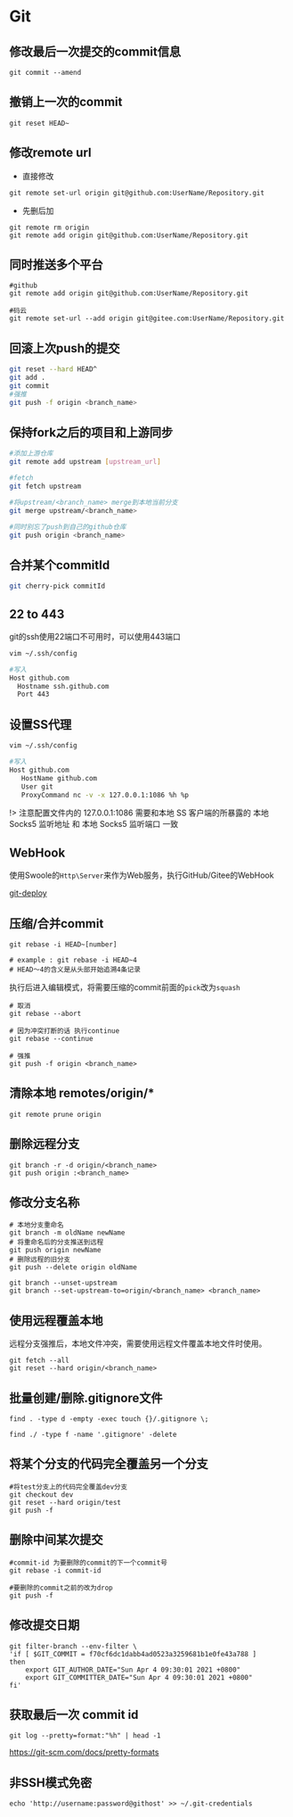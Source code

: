 # Git

## 修改最后一次提交的commit信息

```shell
git commit --amend
```

## 撤销上一次的commit

```shell
git reset HEAD~
```

## 修改remote url

* 直接修改

```shell
git remote set-url origin git@github.com:UserName/Repository.git
```

* 先删后加

```shell
git remote rm origin
git remote add origin git@github.com:UserName/Repository.git
```

## 同时推送多个平台

```shell
#github
git remote add origin git@github.com:UserName/Repository.git

#码云
git remote set-url --add origin git@gitee.com:UserName/Repository.git
```

## 回滚上次push的提交

```bash
git reset --hard HEAD^
git add .
git commit
#强推
git push -f origin <branch_name>
```

## 保持fork之后的项目和上游同步

```bash
#添加上游仓库
git remote add upstream [upstream_url]

#fetch
git fetch upstream

#将upstream/<branch_name> merge到本地当前分支
git merge upstream/<branch_name>

#同时别忘了push到自己的github仓库
git push origin <branch_name>
```

## 合并某个commitId

```bash
git cherry-pick commitId
```

## 22 to 443

git的ssh使用22端口不可用时，可以使用443端口

```bash
vim ~/.ssh/config

#写入
Host github.com
  Hostname ssh.github.com
  Port 443
```

## 设置SS代理

```bash
vim ~/.ssh/config

#写入
Host github.com
   HostName github.com
   User git
   ProxyCommand nc -v -x 127.0.0.1:1086 %h %p
```

!> 注意配置文件内的 127.0.0.1:1086 需要和本地 SS 客户端的所暴露的 本地 Socks5 监听地址 和 本地 Socks5 监听端口 一致

## WebHook

使用Swoole的`Http\Server`来作为Web服务，执行GitHub/Gitee的WebHook

[git-deploy](https://github.com/sy-records/git-deploy)

## 压缩/合并commit

```shell
git rebase -i HEAD~[number]

# example : git rebase -i HEAD~4
# HEAD～4的含义是从头部开始追溯4条记录
```

执行后进入编辑模式，将需要压缩的commit前面的`pick`改为`squash`

```shell
# 取消
git rebase --abort

# 因为冲突打断的话 执行continue
git rebase --continue

# 强推
git push -f origin <branch_name>
```

## 清除本地 remotes/origin/*

```shell
git remote prune origin
```

## 删除远程分支

```shell
git branch -r -d origin/<branch_name>
git push origin :<branch_name>
```

## 修改分支名称

```shell
# 本地分支重命名
git branch -m oldName newName
# 将重命名后的分支推送到远程
git push origin newName
# 删除远程的旧分支
git push --delete origin oldName

git branch --unset-upstream
git branch --set-upstream-to=origin/<branch_name> <branch_name>
```

## 使用远程覆盖本地

远程分支强推后，本地文件冲突，需要使用远程文件覆盖本地文件时使用。

```shell
git fetch --all
git reset --hard origin/<branch_name>
```

## 批量创建/删除.gitignore文件

```shell
find . -type d -empty -exec touch {}/.gitignore \;

find ./ -type f -name '.gitignore' -delete
```

## 将某个分支的代码完全覆盖另一个分支

```shell
#将test分支上的代码完全覆盖dev分支
git checkout dev
git reset --hard origin/test
git push -f
```

## 删除中间某次提交

```shell
#commit-id 为要删除的commit的下一个commit号
git rebase -i commit-id

#要删除的commit之前的改为drop
git push -f
```

## 修改提交日期

```shell
git filter-branch --env-filter \
'if [ $GIT_COMMIT = f70cf6dc1dabb4ad0523a3259681b1e0fe43a788 ]
then
    export GIT_AUTHOR_DATE="Sun Apr 4 09:30:01 2021 +0800"
    export GIT_COMMITTER_DATE="Sun Apr 4 09:30:01 2021 +0800"
fi'
```

## 获取最后一次 commit id

```shell
git log --pretty=format:"%h" | head -1
```

https://git-scm.com/docs/pretty-formats

## 非SSH模式免密

```shell
echo 'http://username:password@githost' >> ~/.git-credentials
```
